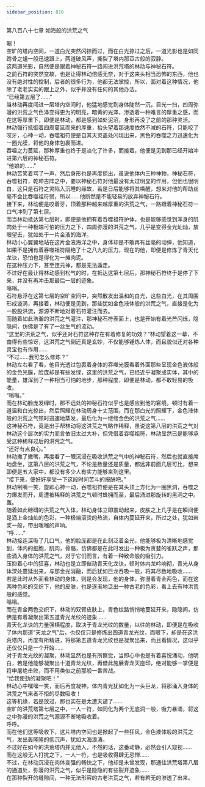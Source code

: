```yaml
---
sidebar_position: 816
---
```

 第八百八十七章 如海般的洪荒之气


唰！  
空旷的塔内空间，一道白光突然闪掠而过，而在白光掠过之后，一道光影也是如同跗骨之蛆一般迅速跟上，两道破风声，撕裂了塔内那亘古般的寂静。  
这两道光影，自然便是跟着神秘石符一路闯进洪荒塔的林动与神秘石符。  
之前石符的突然变故，也是让得林动倍感无奈，对于这来头相当恐怖的东西，他也没有绝对性的控制，后者的很多行为，他都无法掌控，所以，面对着这种情况，他除了老老实实的跟上之外，似乎并没有任何的其他办法。  
“已经第五层了……”  
当林动再度闯进一层塔内空间时，他猛地感觉到身体陡然一沉，目光一扫，四周弥漫的洪荒之气色泽变得更为的明亮，暗黄的光泽，渗透着一种难言的厚重之感，而在这等厚重下，即便是林动，都是感到如处泥沼，身形再没了之前的那种灵活。  
林动强行抵御着四周蔓延而来的厚重，抬头望着那速度依然不减的石符，只能咬了咬牙，心神一动，吞噬祖符便是自其天灵盖处闪现出来，黑色的吞噬之力迅速化为一圈光膜，将他的身体包裹而进。  
吞噬之力蔓延，那种厚重也终于是淡化了许多，而接着，他便是见到那已经开始冲进第六层的神秘石符。  
“他娘的……”  
林动苦笑着骂了一声，然后身形也是再度掠出，虽说他体内三种神物，神秘石符，吞噬祖符，乾坤古阵之中，要以神秘石符对他最没有太过明显的作用，但他也很明白，这只是石符之灵陷入沉睡的缘故，若是日后能够将其唤醒，想来对他的帮助丝毫不会比吞噬祖符弱，所以……他断然是不能轻易的放弃神秘石符。  
接下来，林动便是咬着牙，顶着那种越来越厚重的洪荒之气，一路跟着神秘石符一口气冲到了第七层。  
而当林动抵达第七层时，即便是他拥有着吞噬祖符护体，也是能够感觉到浑身的肌肉处于一种极端可怕的压力之下，四周弥漫的洪荒之气，几乎是变得金光灿灿，放眼望去，犹如处于一片金液的海洋。  
林动小心翼翼地站在这片金液海洋之中，身体却是不敢再有丝毫的动弹，他知道，如果不是拥有着吞噬祖符隔绝了十之八九的压力，现在的他，即便是修炼了青天化龙诀，恐怕也是得化为一摊肉泥。  
在这种压力下，甚至连元神，都是无法遁走。  
不过好在最让得林动感到松气的时，在抵达这第七层后，那神秘石符终于是停了下来，并没有再冲击那最后一层的迹象。  
嗡嗡。  
石符悬浮在这第七层的空旷空间中，突然散发出温和的白光，这些白光，在其周围形成漩涡，再接着，林动便是见到，那些犹如金色液体般的洪荒之气，直接是化为一股股洪流，源源不断地对着石符灌注而去。  
而随着如此浩瀚的洪荒之气灌注，那神秘石符表面上，也是开始有着光芒闪烁，隐隐间，仿佛是了有了一丝生气的流动。  
“这里的洪荒之气，似乎还对石符这种存在有着修复的功效？”林动望着这一幕，不由得有些惊讶，这洪荒之气倒还真是玄妙，不仅能够锤炼人体，而且貌似还对各种灵宝也有作用……  
“不过……我可怎么修炼？”  
林动左右看了看，他目光透过包裹着身体的吞噬光膜看着外面那些呈现金色液体般的金色光膜，脸庞却是有些发绿，这里的洪荒之气，已经近乎凝聚成实体，其中的能量，雄浑到了一种相当可怕的地步，那种程度，即便是林动，都不敢轻易的吸收。  
“嗡嗡。”  
而在林动脸庞发绿时，那不远处的神秘石符似乎也是感应到他的窘境，顿时有着一道温和白光掠出，然后照耀在林动周身十丈范围，而在那白光的照耀下，金色液体般的洪荒之气顿时迅速地蒸发，最后化为一缕缕金色的洪荒之气……  
这神秘石符，竟是出手帮林动将这洪荒之气略作稀释，虽说这第八层的洪荒之气对林动这个层次的实力而言依旧太过大补，但凭借着吞噬祖符，林动显然已是能够承受这种稀释过后的洪荒之气。  
“还好有点良心。”  
林动撇了撇嘴，再度看了一眼沉浸在吸收洪荒之气中的神秘石符，然后也就直接席地盘坐，这第八层的洪荒之气，不论是数量还是质量，都远非前面几层可比，想来即便是五大家中，都没有多少人有实力能够来到这里。  
“接下来，便好好享受一下这段时间苦斗的报酬吧。”  
林动咧嘴一笑，旋即心神一动，吞噬祖符便是在其头顶上方化为一圈黑洞，吞噬之力爆发而开，周遭被稀释的洪荒之气顿时蜂拥而至，最后涌进那旋转的黑洞之中。  
轰。  
随着如此磅礴的洪荒之气入体，林动身体立即震动起来，皮肤之上几乎是在瞬间便是涌上金灿灿的色彩，一种极端滚烫的热流，自体内蔓延开来，所过之处，犹如岩浆一般，带出嗤嗤的声响。  
“呼……”  
林动接连深吸了几口气，他的脸庞都是在此刻泛着金光，他能够极为清晰地感觉到，体内的细胞，肌肉，骨骼，仿佛都是在此时发出一种极为贪婪的雀跃之声，那些涌入身体的洪荒之气，对于它们而言，有着一种致命般的吸引力。  
压抑着心中的狂喜，林动也是立即催动青天化龙诀，顿时体内龙吟响彻，青光从身体深处蔓延出来，与那金光消融，而后犹如巨龙吞吸一般，将其尽数地吸收……  
若是此时从外面看林动的身体，则是会发现，他的身体，弥漫着青金两色，而在这两种色彩的交织下，他的皮肤，也是逐渐地泛出一种古老的色彩，看上去有种洪荒般的感觉。  
嗡嗡。  
而在青金两色交织下，林动的双臂皮肤上，青色纹路悄悄地蔓延开来，隐隐间，仿佛是有着凝聚出第五道青光龙纹的迹象……  
青天化龙诀的力量强横程度，取决于青龙光纹的数量，以往的林动，即便是在吸收了体内那道“天龙之气”后，也仅仅只是修炼出四道青龙光纹，而眼下，却是在这洪荒塔内，再度有所精进，将那第五道青龙光纹也是凝聚出来，而且看情况，这似乎还仅仅只是一个开始……  
对于青龙光纹的凝聚，林动显然也是有所察觉，当即心中也是有着喜悦涌动，他明白，若是他能够凝聚出十道青龙光纹，再借此施展青龙天座印，绝对能够一掌便是将申屠绝击败，而不用类似之前那般一番苦战。  
“给我使劲的凝聚吧！”  
林动心中嘿嘿一笑，而后再度凝神，体内青光犹如化为一头巨龙，将那涌入身体的洪荒之气来者不拒的尽数吸收！  
这等机缘，若是放过，那也实在是太遭天谴了……  
空旷的洪荒塔第七层之中，一人一符，如同化为两个无底洞一般，吸力暴涌，将这之中弥漫的洪荒之气源源不断地吸收着。  
呼呼。  
而在他们这等吸收下，这片塔内空间也是掀起了一些狂风，金色液体般的洪荒之气，发出轰隆隆的低沉声，犹如大海浪涛。  
不过好在如今的洪荒塔内并无他人，不然的话，这番动静，必然会引人窥视……  
而在这般无人打扰之下，一人一符，也是吸收得肆无忌惮……  
不过，在林动沉浸在肉体变强的畅快之下，他却是未曾发现，那通往洪荒塔第八层的通道处，弥漫的洪荒之气，似乎是隐隐的有些裂开迹象……  
在那种裂开的缝隙间，一种无法形容的古老洪荒之气，若有若无的渗透了出来。  
  
  
